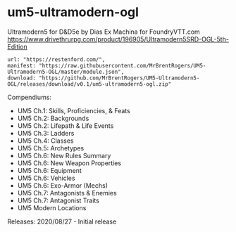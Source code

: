 # um5-ultramodern-ogl
 Ultramodern5 for D&D5e by Dias Ex Machina for FoundryVTT.com
https://www.drivethrurpg.com/product/196905/Ultramodern5SRD-OGL-5th-Edition

    url: "https://restenford.com/",
    manifest: "https://raw.githubusercontent.com/MrBrentRogers/UM5-Ultramodern5-OGL/master/module.json",
    download: "https://github.com/MrBrentRogers/UM5-Ultramodern5-OGL/releases/download/v0.1/um5-ultramodern5-ogl.zip"

Compendiums:
- UM5 Ch.1: Skills, Proficiencies, & Feats
- UM5 Ch.2: Backgrounds
- UM5 Ch.2: Lifepath & Life Events
- UM5 Ch.3: Ladders
- UM5 Ch.4: Classes
- UM5 Ch.5: Archetypes
- UM5 Ch.6: New Rules Summary
- UM5 Ch.6: New Weapon Properties
- UM5 Ch.6: Equipment
- UM5 Ch.6: Vehicles
- UM5 Ch.6: Exo-Armor (Mechs)
- UM5 Ch.7: Antagonists & Enemies
- UM5 Ch.7: Antagonist Traits
- UM5 Modern Locations

Releases:
2020/08/27 - Initial release
